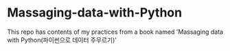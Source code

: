 # Massaging-data-with-Python
This repo has contents of my practices from a book named 'Massaging data with Python(파이썬으로 데이터 주무르기)'
